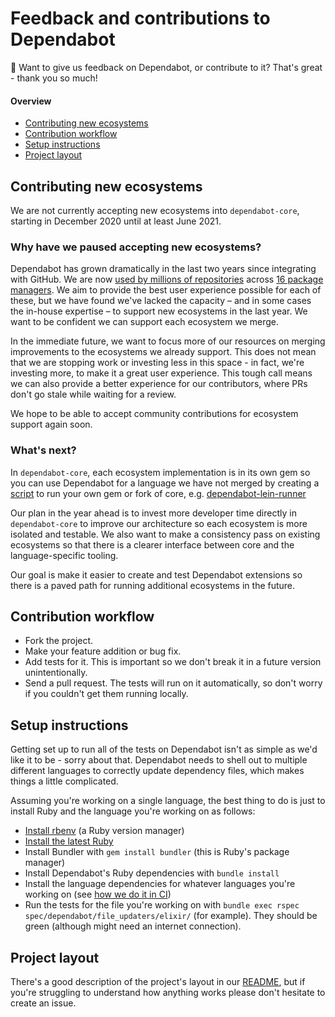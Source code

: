 # Feedback and contributions to Dependabot

👋 Want to give us feedback on Dependabot, or contribute to it? That's great - thank you so much!

#### Overview

- [Contributing new ecosystems](#contributing-new-ecosystems)
- [Contribution workflow](#contribution-workflow)
- [Setup instructions](#setup-instructions)
- [Project layout](#project-layout)

## Contributing new ecosystems

We are not currently accepting new ecosystems into `dependabot-core`, starting in December 2020 until at least June 2021.

### Why have we paused accepting new ecosystems?

Dependabot has grown dramatically in the last two years since integrating with GitHub. We are now [used by millions of repositories](https://octoverse.github.com/#securing-software) across [16 package managers](https://docs.github.com/en/free-pro-team@latest/github/administering-a-repository/about-dependabot-version-updates#supported-repositories-and-ecosystems). We aim to provide the best user experience
possible for each of these, but we have found we've lacked the capacity – and in some cases the in-house expertise – to support new ecosystems in the last year. We want to be
confident we can support each ecosystem we merge.

In the immediate future, we want to focus more of our resources on merging improvements to the ecosystems we already support. This does not mean that we are stopping work or investing less in this space - in fact, we're investing more, to make it a great user experience. This tough call means we can also provide a better experience for our contributors, where PRs don't go stale while waiting for a review.

We hope to be able to accept community contributions for ecosystem support again soon.

### What's next?

In `dependabot-core`, each ecosystem implementation is in its own gem so you can use Dependabot for a language
we have not merged by creating a [script](https://github.com/dependabot/dependabot-script) to run your own gem or
fork of core, e.g. [dependabot-lein-runner](https://github.com/CGA1123/dependabot-lein-runner)

Our plan in the year ahead is to invest more developer time directly in `dependabot-core` to improve our architecture so
each ecosystem is more isolated and testable. We also want to make a consistency pass on existing ecosystems so that there
is a clearer interface between core and the language-specific tooling.

Our goal is make it easier to create and test Dependabot extensions so there is a paved path for running additional
ecosystems in the future.
## Contribution workflow

 * Fork the project.
 * Make your feature addition or bug fix.
 * Add tests for it. This is important so we don't break it in a future version unintentionally.
 * Send a pull request. The tests will run on it automatically, so don't worry if you couldn't get them running locally.

## Setup instructions

Getting set up to run all of the tests on Dependabot isn't as simple as we'd like it to be - sorry about that. Dependabot needs to shell out to multiple different languages to correctly update dependency files, which makes things a little complicated.

Assuming you're working on a single language, the best thing to do is just to install Ruby and the language you're working on as follows:

* [Install rbenv](https://github.com/rbenv/rbenv#installation) (a Ruby version manager)
* [Install the latest Ruby](https://github.com/rbenv/rbenv#installing-ruby-versions)
* Install Bundler with `gem install bundler` (this is Ruby's package manager)
* Install Dependabot's Ruby dependencies with `bundle install`
* Install the language dependencies for whatever languages you're working on (see [how we do it in CI](.circleci/config.yml))
* Run the tests for the file you're working on with `bundle exec rspec spec/dependabot/file_updaters/elixir/` (for example). They should be green (although might need an internet connection).

## Project layout

There's a good description of the project's layout in our [README](README.md), but if you're struggling to understand how anything works please don't hesitate to create an issue.
